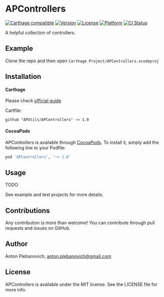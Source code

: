 # APControllers

[![Carthage compatible](https://img.shields.io/badge/Carthage-compatible-4BC51D.svg?style=flat)](https://github.com/Carthage/Carthage)
[![Version](https://img.shields.io/cocoapods/v/APControllers.svg?style=flat)](http://cocoapods.org/pods/APControllers)
[![License](https://img.shields.io/cocoapods/l/APControllers.svg?style=flat)](http://cocoapods.org/pods/APControllers)
[![Platform](https://img.shields.io/cocoapods/p/APControllers.svg?style=flat)](http://cocoapods.org/pods/APControllers)
[![CI Status](http://img.shields.io/travis/APUtils/APControllers.svg?style=flat)](https://travis-ci.org/APUtils/APControllers)

A helpful collection of controllers.

## Example

Clone the repo and then open `Carthage Project/APControllers.xcodeproj`

## Installation

#### Carthage

Please check [official guide](https://github.com/Carthage/Carthage#if-youre-building-for-ios-tvos-or-watchos)

Cartfile:

```
github "APUtils/APControllers" ~> 1.0
```

#### CocoaPods

APControllers is available through [CocoaPods](http://cocoapods.org). To install
it, simply add the following line to your Podfile:

```ruby
pod 'APControllers', '~> 1.0'
```

## Usage

TODO

See example and test projects for more details.

## Contributions

Any contribution is more than welcome! You can contribute through pull requests and issues on GitHub.

## Author

Anton Plebanovich, anton.plebanovich@gmail.com

## License

APControllers is available under the MIT license. See the LICENSE file for more info.
